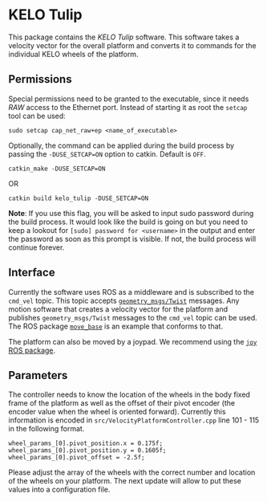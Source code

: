 # KELO Tulip

This package contains the *KELO Tulip* software. This software takes a velocity vector for the overall platform and converts it to commands for the individual KELO wheels of the platform. 

## Permissions

Special permissions need to be granted to the executable, since it needs *RAW* access to the Ethernet port. Instead of starting it
as root the `setcap` tool can be used:
 
```
sudo setcap cap_net_raw+ep <name_of_executable>

```

Optionally, the command can be applied during the build process by passing the `-DUSE_SETCAP=ON` option to catkin. Default is `OFF`.

```
catkin_make -DUSE_SETCAP=ON
```
OR
```
catkin build kelo_tulip -DUSE_SETCAP=ON
```

**Note**: If you use this flag, you will be asked to input sudo password during
the build process. It would look like the build is going on but you need to keep
a lookout for `[sudo] password for <username>` in the output and enter the
password as soon as this prompt is visible. If not, the build process will
continue forever.

## Interface

Currently the software uses ROS as a middleware and is subscribed to the `cmd_vel` topic. This topic accepts [`geometry_msgs/Twist`](http://docs.ros.org/en/melodic/api/geometry_msgs/html/msg/Twist.html) messages. Any motion software that creates a velocity vector for the platform and publishes `geometry_msgs/Twist` messages to the `cmd_vel` topic can be used. The ROS package [`move_base`](http://wiki.ros.org/move_base) is an example that conforms to that. 

The platform can also be moved by a joypad. We recommend using the [`joy` ROS package](http://wiki.ros.org/joy).

## Parameters

The controller needs to know the location of the wheels in the body fixed frame of the platform as well as the offset of their pivot encoder (the encoder value when the wheel is oriented forward). Currently this information is encoded in `src/VelocityPlatformController.cpp` line 101 - 115 in the following format. 

```
wheel_params_[0].pivot_position.x = 0.175f;
wheel_params_[0].pivot_position.y = 0.1605f;
wheel_params_[0].pivot_offset = -2.5f;

```
Please adjust the array of the wheels with the correct number and location of the wheels on your platform. The next update will allow to put these values into a configuration file. 


